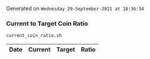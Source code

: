 Generated on `Wednesday 29-September-2021 at 18:36:34`

### Current to Target Coin Ratio
`current_coin_ratio.sh`

Date|Current|Target|Ratio
---|---|---|---
